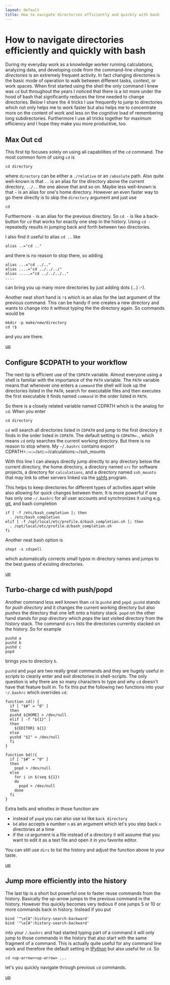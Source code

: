 ```yaml
---
layout: default
title: How to navigate directories efficiently and quickly with bash
---
```


# How to navigate directories efficiently and quickly with bash



During my everyday work as a knowledge worker running calculations, analyzing data, and developing code from the command-line *changing directories* is an extremely frequent activity.  In fact changing directories is the basic mode of operation to walk between different tasks, context, or work spaces. When first started  using the shell the only command I knew was `cd` but throughout the years I noticed that there is a lot more under the hood of bash that significantly reduces the time needed to change directories. Below I share the 4 tricks I use frequently to jump to directories which not only helps me to work faster but also helps me to concentrate more on the content of work and less on the cognitive load of remembering long subdirectories. Furthermore I use all tricks together for maximum efficiency and I hope they make you more productive, too.


## Max Out cd


This first tip focuses solely on using all capabilities of the `cd` command.  The most common form of using `cd` is

    cd directory

where `directory` can be either a `./relative` or an `/absolute` path. Also quite well-known is that `..` is an alias for the directory above the current directory, `../..` the one above that and so on. Maybe less well-known is that `~` is an alias for one's home directory. However an even faster way to go there directly is to skip the `directory` argument and just use

    cd

Furthermore `-` is an alias for the previous directory. So `cd -` is like a back-button for `cd` that works for exactly one step in the history. Using `cd -` repeatedly results in jumping back and forth between two directories.

I also find it useful to alias `cd ..` like

    alias ..="cd .."

and there is no reason to stop there, so adding

    alias ...="cd ../.."
    alias ....="cd ../../../"
    alias .....="cd ../../../.."
    ....

can bring you up many more directories by just adding dots (...) :-).


Another neat short hand is `!$` which is an alias for the last argument of the previous command. This can be handy if one creates a new directory and wants to change into it without typing the the directory again. So commands would be

    mkdir -p make/new/directory
    cd !$

and you are there.

[up](#top)

## Configure $CDPATH to your workflow

The next tip is efficient use of the `CDPATH` variable. Almost everyone using a shell is familiar with the importance of the `PATH` variable. The `PATH` variable means that whenever one enters a `command` the shell will look up the directories listed in the `PATH`, search for executable files and then executes the first executable it finds named `command` in the order listed in `PATH`.

So there is a closely related variable named CDPATH which is the analog for `cd`. When you enter

    cd directory

`cd` will search all directories listed in `CDPATH` and jump to the first directory it finds in the order listed in `CDPATH`. The default setting is `CDPATH=.`, which means `cd` only searches the current working directory.  But there is no reason to stop where. My `~/.bashrc` contains export CDPATH=.:~:~/src:~/calculations:~/ssh_mounts

With this line I can always directly jump directly to any directory below the current directory, the home directory, a directory named `src` for software projects, a directory for `calculations`, and a directory named `ssh_mounts` that may link to other servers linked via the [sshfs](http://de.wikipedia.org/wiki/SSHFS) program.

This helps to keep directories for different types of activities apart while also allowing for quick changes between them. It is more powerful if one has only one `~/.bashrc` for all user accounts and synchronizes it using e.g. [git](https://git-scm.com/), and bash completion

    if [ -f /etc/bash_completion ]; then
      . /etc/bash_completion
    elif [ -f /opt/local/etc/profile.d/bash_completion.sh ]; then
      . /opt/local/etc/profile.d/bash_completion.sh
    fi


Another neat bash option is

    shopt -s cdspell

which automatically corrects small typos in directory names and jumps to the best guess of existing directories.

[up](#top)

## Turbo-charge cd with push/popd

Another command less well known than `cd` is `pushd` and `popd`.  `pushd` stands for *push directory* and it changes the current working directory but also *pushes* the directory that one left onto a history stack.  `popd` on the other hand stands for *pop directory* which *pops* the last visited directory from the history stack. The command `dirs` lists the directories currently stacked on the history. So for example

    pushd a
    pushd b
    pushd c
    popd

brings you to directory `b`.

`pushd` and `popd` are two really great commands and they are hugely useful in scripts to cleanly enter and exit directories in shell-scripts. The only question is why there are so many characters to type and why `cd` doesn't have that feature built in. To fix this put the following two functions into your `~/.bashrc` which overrides `cd`:

    function cd() {
      if [ "$#" = "0" ]
      then
      pushd ${HOME} > /dev/null
      elif [ -f "${1}" ]
      then
        ${EDITOR} ${1}
      else
      pushd "$1" > /dev/null
      fi
    }

    function bd(){
      if [ "$#" = "0" ]
      then
        popd > /dev/null
      else
        for i in $(seq ${1})
        do
          popd > /dev/null
        done
      fi
    }

Extra bells and whistles in those function are

- instead of `popd` you can also use `bd` like `back directory`
- `bd` also accepts a number `n` as an argument which let's you step back `n` directories at a time
- if the `cd` argument is a file instead of a directory it will assume that you want to edit it as a text file and open it in you favorite editor.

You can still use `dirs` to list the history and adjust the function above to your taste.

[up](#top)

## Jump more efficiently into the history


The last tip is a short but powerful one to faster reuse commands from the history. Basically the up-arrow jumps to the previous command in the history. However this quickly becomes very tedious if one jumps 5 or 10 or more commands back in history. Instead if
you put

    bind '"\e[A":history-search-backward'
    bind '"\e[A":history-search-backward'

into your `/.bashrc` and had started typing part of a command it will only jump to those commands in the history that also start with the same fragment of a command. This is actually quite useful for any command line work and therefore the default setting in [IPython](http://ipython.org/) but also useful for `cd`. So

    cd <up-arrow><up-arrow> ...

let's you quickly navigate through previous `cd` commands.

[up](#top)

